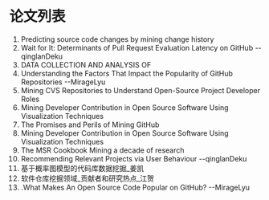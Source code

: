 # 论文列表

1. Predicting source code changes by mining change history   
2. Wait for It: Determinants of Pull Request Evaluation Latency on GitHub   -- qinglanDeku
3. DATA COLLECTION AND ANALYSIS OF
4. Understanding the Factors That Impact the Popularity of GitHub Repositories  --MirageLyu
5. Mining CVS Repositories to Understand Open-Source Project Developer Roles
6. Mining Developer Contribution in Open Source Software Using Visualization Techniques 
7. The Promises and Perils of Mining GitHub
8. Mining Developer Contribution in Open Source Software Using Visualization Techniques 
9. The MSR Cookbook Mining a decade of research 
10. Recommending Relevant Projects via User Behaviour  --qinglanDeku
11. 基于概率图模型的代码库数据挖掘_姜凯
12. 软件仓库挖掘领域_贡献者和研究热点_江贺
13. .What Makes An Open Source Code Popular on GitHub?  --MirageLyu
